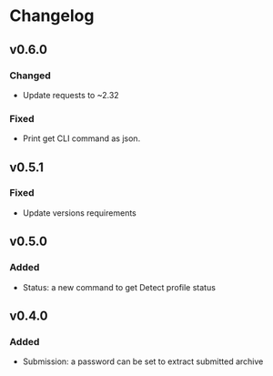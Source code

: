 # Changelog

## v0.6.0

### Changed

* Update requests to ~2.32

### Fixed

* Print get CLI command as json.

## v0.5.1

### Fixed

* Update versions requirements

## v0.5.0

### Added

* Status: a new command to get Detect profile status

## v0.4.0

### Added

* Submission: a password can be set to extract submitted archive
